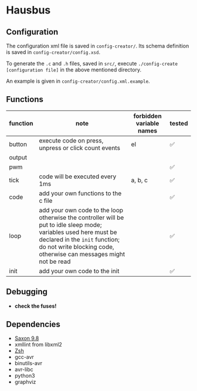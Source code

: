 # Hausbus

## Configuration

The configuration xml file is saved in `config-creator/`. Its schema definition is saved in `config-creator/config.xsd`.

To generate the `.c` and `.h` files, saved in `src/`, execute `./config-create [configuration file]` in the above mentioned directory.

An example is given in `config-creator/config.xml.example`.

## Functions

function | note | forbidden variable names | tested
--- | --- | --- | ---
button | execute code on press, unpress or click count events | el | :white_check_mark:
output |
pwm ||| :white_check_mark:
tick | code will be executed every 1ms | a, b, c | :white_check_mark:
code | add your own functions to the c file || :white_check_mark:
loop | add your own code to the loop otherwise the controller will be put to idle sleep mode; variables used here must be declared in the `init` function; do not write blocking code, otherwise can messages might not be read || :white_check_mark:
init | add your own code to the init || :white_check_mark:

## Debugging

- **check the fuses!**

## Dependencies

* [Saxon 9.8][1]
* xmllint from libxml2
* [Zsh][2]
* gcc-avr
* binutils-avr
* avr-libc
* python3
* graphviz

[1]: https://sourceforge.net/projects/saxon/files/Saxon-HE/
[2]: http://zsh.sourceforge.org

